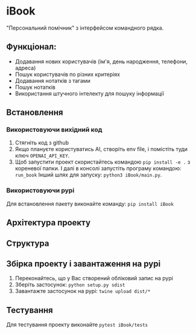 # iBook
"Персональний помічник" з інтерфейсом командного рядка. 

## Функціонал: 
- Додавання нових користувачів (ім'я, день народження, телефони, адреса)
- Пошук користувачів по різних критеріях
- Додавання нотатків з тагами
- Пошук нотатків
- Використання штучного інтелекту для пошуку інформації

## Встановлення

### Використовуючи вихідний код

1. Стягніть код з github
2. Якщо плануєте користуватись AI, створіть env file, і помістіть туди ключ ```OPENAI_API_KEY```.
3. Щоб запустити проект скористайтесь командою ```pip install -e .``` з кореневої папки. І далі в консолі запустіть програму командою: ```run_book```
Інший шлях для запуску: ```python3 iBook/main.py```.

### Використовуючи pypi

Для встановлення пакету виконайте команду: ```pip install iBook```

## Архітектура проекту

## Структура

## Збірка проекту і завантаження на pypi

1. Переконайтесь, що у Вас створений обліковий запис на pypi
2. Зберіть застосунок: ```python setup.py sdist```
3. Завантажте застосунок на pypi: ```twine upload dist/*```

## Тестування

Для тестування проекту виконайте ```pytest iBook/tests```

